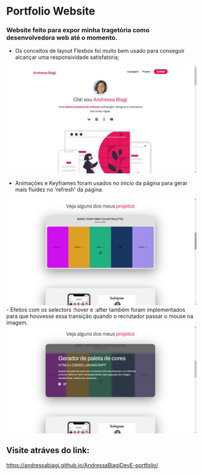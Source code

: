 # Portfolio Website

### Website feito para expor minha tragetória como desenvolvedora web até o momento.

- Os conceitos de layout Flexbox foi muito bem usado para conseguir alcançar uma responsividade satisfatória;
 <img src="./assets/media/e-portfolio.jpeg" width="1080">

 - Animações e Keyframes foram usados no inicio da página para gerar mais fluidez no 'refresh' da página.

 <img src="./assets/media/e-portfolio-print.jpeg" width="1080">
 - Efeitos com os selectors :hover e :after também foram implementados para que houvesse essa transição quando o recrutador passar o mouse na imagem.

 <img src="./assets/media/e-portfolio-print02.jpeg" width="1080">
 
 ## Visite atráves do link:

https://andressabiagi.github.io/AndressaBiagiDevE-portfolio/

